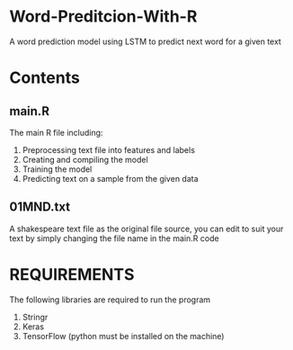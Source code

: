 # Word-Preditcion-With-R
A word prediction model using LSTM to predict next word for a given text

# Contents
## main.R
The main R file including:
  1. Preprocessing text file into features and labels
  2. Creating and compiling the model
  3. Training the model
  4. Predicting text on a sample from the given data

## 01MND.txt
A shakespeare text file as the original file source, you can edit to suit your text by simply changing the file name in the main.R code

# REQUIREMENTS
The following libraries are required to run the program
  1. Stringr
  2. Keras
  3. TensorFlow (python must be installed on the machine)
